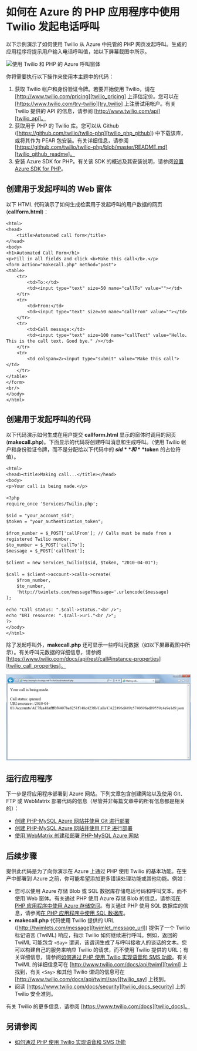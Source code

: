 <properties 
	pageTitle="如何从 Twilio (PHP) 发起电话呼叫 | Microsoft Azure" 
	description="了解如何在 Azure 中使用 Twilio API 服务发起电话呼叫和发送短信。示例用于 PHP 应用程序。" 
	documentationCenter="php" 
	services="" 
	authors="devinrader" 
	manager="twilio" 
	editor="mollybos"/>

<tags 
	ms.service="multiple" 
	ms.date="11/25/2014" 
	wacn.date="10/3/2015"/>

# 如何在 Azure 的 PHP 应用程序中使用 Twilio 发起电话呼叫 

以下示例演示了如何使用 Twilio 从 Azure 中托管的 PHP 网页发起呼叫。生成的应用程序将提示用户输入电话呼叫值，如以下屏幕截图中所示。

![使用 Twilio 和 PHP 的 Azure 呼叫窗体][twilio_php]

你将需要执行以下操作来使用本主题中的代码：

1. 获取 Twilio 帐户和身份验证令牌。若要开始使用 Twilio，请在 [http://www.twilio.com/pricing][twilio_pricing] 上评估定价。您可以在 [https://www.twilio.com/try-twilio][try_twilio] 上注册试用帐户。有关 Twilio 提供的 API 的信息，请参阅 [http://www.twilio.com/api][twilio_api]。
2. 获取用于 PHP 的 Twilio 库。您可以从 Github ([https://github.com/twilio/twilio-php][twilio_php_github]) 中下载该库，或将其作为 PEAR 包安装。有关详细信息，请参阅 [https://github.com/twilio/twilio-php/blob/master/README.md][twilio_github_readme]。
3. 安装 Azure SDK for PHP。有关该 SDK 的概述及其安装说明，请参阅[设置 Azure SDK for PHP][setup_php_sdk]。

## 创建用于发起呼叫的 Web 窗体

以下 HTML 代码演示了如何生成检索用于发起呼叫的用户数据的网页 (**callform.html**)：

    <html>
	<head>
		<title>Automated call form</title>
	</head>
	<body>
	<h1>Automated Call Form</h1>
 	<p>Fill in all fields and click <b>Make this call</b>.</p>
  	<form action="makecall.php" method="post">
   	<table>
     	<tr>
       		<td>To:</td>
       		<td><input type="text" size=50 name="callTo" value=""></td>
     	</tr>
     	<tr>
       		<td>From:</td>
       		<td><input type="text" size=50 name="callFrom" value=""></td>
     	</tr>
     	<tr>
       		<td>Call message:</td>
       		<td><input type="text" size=100 name="callText" value="Hello. This is the call text. Good bye." /></td>
     	</tr>
     	<tr>
       		<td colspan=2><input type="submit" value="Make this call"></td>
     	</tr>
   	</table>
 	</form>
 	<br/>
	</body>
	</html>

## 创建用于发起呼叫的代码
以下代码演示如何生成在用户提交 **callform.html** 显示的窗体时调用的网页 (**makecall.php**)。下面显示的代码将创建呼叫消息和生成呼叫。（使用 Twilio 帐户和身份验证令牌，而不是分配给以下代码中的 **$sid** 和 **$token** 的占位符值）。

    <html>
	<head><title>Making call...</title></head>
	<body>
	<p>Your call is being made.</p>

	<?php
	require_once 'Services/Twilio.php';

	$sid = "your_account_sid";
	$token = "your_authentication_token";

	$from_number = $_POST['callFrom']; // Calls must be made from a registered Twilio number.
	$to_number = $_POST['callTo'];
	$message = $_POST['callText'];

	$client = new Services_Twilio($sid, $token, "2010-04-01");

	$call = $client->account->calls->create(
		$from_number, 
		$to_number,
  		'http://twimlets.com/message?Message='.urlencode($message)
	);

	echo "Call status: ".$call->status."<br />";
	echo "URI resource: ".$call->uri."<br />";
	?>
	</body>
	</html>

除了发起呼叫外，**makecall.php** 还可显示一些呼叫元数据（如以下屏幕截图中所示）。有关呼叫元数据的详细信息，请参阅 [https://www.twilio.com/docs/api/rest/call#instance-properties][twilio_call_properties]。

![使用 Twilio 和 PHP 的 Azure 呼叫响应][twilio_php_response]

## 运行应用程序
下一步是将应用程序部署到 Azure 网站。下列文章包含创建网站以及使用 Git、FTP 或 WebMatrix 部署代码的信息（尽管并非每篇文章中的所有信息都是相关的）：

* [创建 PHP-MySQL Azure 网站并使用 Git 进行部署][website-git]
* [创建 PHP-MySQL Azure 网站并使用 FTP 进行部署][website-ftp]
* [使用 WebMatrix 创建和部署 PHP-MySQL Azure 网站][website-webmatrix]

## 后续步骤
提供此代码是为了向你演示在 Azure 上通过 PHP 使用 Twilio 的基本功能。在生产中部署到 Azure 之前，你可能希望添加更多错误处理功能或其他功能。例如：

* 您可以使用 Azure 存储 Blob 或 SQL 数据库存储电话号码和呼叫文本，而不使用 Web 窗体。有关通过 PHP 使用 Azure 存储 Blob 的信息，请参阅[在 PHP 应用程序中使用 Azure 存储空间][howto_blob_storage_php]。有关通过 PHP 使用 SQL 数据库的信息，请参阅[在 PHP 应用程序中使用 SQL 数据库][howto_sql_azure_php]。
* **makecall.php** 代码使用 Twilio 提供的 URL ([http://twimlets.com/message][twimlet_message_url]) 提供了一个 Twilio 标记语言 (TwiML) 响应，指示 Twilio 如何继续进行呼叫。例如，返回的 TwiML 可能包含 `<Say>` 谓词，该谓词生成了与呼叫接收人的谈话的文本。您可以构建自己的服务来响应 Twilio 的请求，而不使用 Twilio 提供的 URL；有关详细信息，请参阅[如何通过 PHP 使用 Twilio 实现语音和 SMS 功能][howto_twilio_voice_sms_php]。有关 TwiML 的详细信息可在 [http://www.twilio.com/docs/api/twiml][twiml] 上找到，有关 `<Say>` 和其他 Twilio 谓词的信息可在 [http://www.twilio.com/docs/api/twiml/say][twilio_say] 上找到。
* 阅读 [https://www.twilio.com/docs/security][twilio_docs_security] 上的 Twilio 安全准则。

有关 Twilio 的更多信息，请参阅 [https://www.twilio.com/docs][twilio_docs]。

## 另请参阅
* [如何通过 PHP 使用 Twilio 实现语音和 SMS 功能](/documentation/articles/partner-twilio-php-how-to-use-voice-sms)

[twilio_pricing]: http://www.twilio.com/pricing
[try_twilio]: http://www.twilio.com/try-twilio
[twilio_api]: http://www.twilio.com/api
[verify_phone]: https://www.twilio.com/user/account/phone-numbers/verified#
[twilio_php]: https://github.com/twilio/twilio-php
[twilio_github_readme]: https://github.com/twilio/twilio-php/blob/master/README.md
[setup_php_sdk]: http://azurephp.interoperabilitybridges.com/articles/setup-the-windows-azure-sdk-for-php
[twimlet_message_url]: http://twimlets.com/message
[twiml]: http://www.twilio.com/docs/api/twiml
[twilio_api_service]: http://api.twilio.com
[build_php_azure_app]: http://azurephp.interoperabilitybridges.com/articles/build-and-deploy-a-windows-azure-php-application
[howto_twilio_voice_sms_php]: partner-twilio-php-how-to-use-voice-sms.md
[howto_blob_storage_php]: http://www.windowsazure.cn/documentation/articles/storage-php-how-to-use-blobs/
[howto_sql_azure_php]: http://www.windowsazure.cn/documentation/articles/sql-database-php-how-to-use/
[twilio_call_properties]: https://www.twilio.com/docs/api/rest/call#instance-properties
[twilio_docs_security]: http://www.twilio.com/docs/security
[twilio_docs]: http://www.twilio.com/docs
[twilio_say]: http://www.twilio.com/docs/api/twiml/say
[ssl_validation]: http://readthedocs.org/docs/twilio-php/en/latest/usage/rest.html
[twilio_php]: ./media/partner-twilio-php-make-phone-call/WA_TwilioPHPCallForm.jpg
[twilio_php_response]: ./media/partner-twilio-php-make-phone-call/WA_TwilioPHPMakeCall.jpg
[website-git]: https://www.windowsazure.cn/develop/php/tutorials/website-w-mysql-and-git/
[website-ftp]: https://www.windowsazure.cn/develop/php/tutorials/website-w-mysql-and-ftp/
[website-webmatrix]: https://www.windowsazure.cn/develop/php/tutorials/website-w-mysql-and-webmatrix/
[twilio_php_github]: https://github.com/twilio/twilio-php

<!---HONumber=71-->